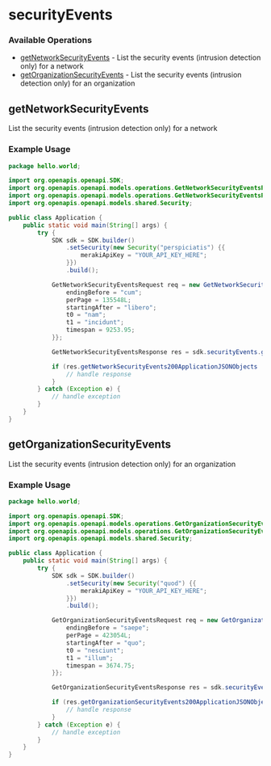 # securityEvents

### Available Operations

* [getNetworkSecurityEvents](#getnetworksecurityevents) - List the security events (intrusion detection only) for a network
* [getOrganizationSecurityEvents](#getorganizationsecurityevents) - List the security events (intrusion detection only) for an organization

## getNetworkSecurityEvents

List the security events (intrusion detection only) for a network

### Example Usage

```java
package hello.world;

import org.openapis.openapi.SDK;
import org.openapis.openapi.models.operations.GetNetworkSecurityEventsRequest;
import org.openapis.openapi.models.operations.GetNetworkSecurityEventsResponse;
import org.openapis.openapi.models.shared.Security;

public class Application {
    public static void main(String[] args) {
        try {
            SDK sdk = SDK.builder()
                .setSecurity(new Security("perspiciatis") {{
                    merakiApiKey = "YOUR_API_KEY_HERE";
                }})
                .build();

            GetNetworkSecurityEventsRequest req = new GetNetworkSecurityEventsRequest("hic") {{
                endingBefore = "cum";
                perPage = 135548L;
                startingAfter = "libero";
                t0 = "nam";
                t1 = "incidunt";
                timespan = 9253.95;
            }};            

            GetNetworkSecurityEventsResponse res = sdk.securityEvents.getNetworkSecurityEvents(req);

            if (res.getNetworkSecurityEvents200ApplicationJSONObjects != null) {
                // handle response
            }
        } catch (Exception e) {
            // handle exception
        }
    }
}
```

## getOrganizationSecurityEvents

List the security events (intrusion detection only) for an organization

### Example Usage

```java
package hello.world;

import org.openapis.openapi.SDK;
import org.openapis.openapi.models.operations.GetOrganizationSecurityEventsRequest;
import org.openapis.openapi.models.operations.GetOrganizationSecurityEventsResponse;
import org.openapis.openapi.models.shared.Security;

public class Application {
    public static void main(String[] args) {
        try {
            SDK sdk = SDK.builder()
                .setSecurity(new Security("quod") {{
                    merakiApiKey = "YOUR_API_KEY_HERE";
                }})
                .build();

            GetOrganizationSecurityEventsRequest req = new GetOrganizationSecurityEventsRequest("id") {{
                endingBefore = "saepe";
                perPage = 423054L;
                startingAfter = "quo";
                t0 = "nesciunt";
                t1 = "illum";
                timespan = 3674.75;
            }};            

            GetOrganizationSecurityEventsResponse res = sdk.securityEvents.getOrganizationSecurityEvents(req);

            if (res.getOrganizationSecurityEvents200ApplicationJSONObjects != null) {
                // handle response
            }
        } catch (Exception e) {
            // handle exception
        }
    }
}
```
